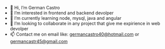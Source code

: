 - 👋 Hi, I’m German Castro  
- 👀 I’m interested in frontend and backend devolper
- 🌱 I’m currently  learning node, mysql, java and angular
- 💞️ I’m looking to collaborate in any project that give me expirience in web devolper
- 📫 Contact me on email like: germancastro40@hotmail.com or germancastr45@gmail.com
